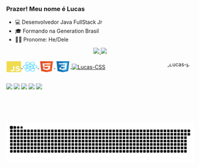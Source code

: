 ### Prazer! Meu nome é Lucas


- 💻 Desenvolvedor Java FullStack Jr
- 🎓 Formando na Generation Brasil
- 🧑🏻 Pronome: He/Dele

<div align="center">
  <a href="https://github.com/LucasIluminado">
  <img height="180em" src="https://github-readme-stats.vercel.app/api?username=lucasiluminado&show_icons=true&theme=tokyonight&include_all_commits=true&count_private=true"/>
  <img height="130em" src="https://github-readme-stats.vercel.app/api/top-langs/?username=lucasiluminado&layout=compact&langs_count=7&theme=tokyonight"/>
</div>
<div style="display: inline_block"><br>
  <img align="center" alt="Lucas-Js" height="30" width="40" src="https://raw.githubusercontent.com/devicons/devicon/master/icons/javascript/javascript-plain.svg">
  <img align="center" alt="Lucas-React" height="30" width="40" src="https://raw.githubusercontent.com/devicons/devicon/master/icons/react/react-original.svg">
  <img align="center" alt="Lucas-HTML" height="30" width="40" src="https://raw.githubusercontent.com/devicons/devicon/master/icons/html5/html5-original.svg">
  <img align="center" alt="Lucas-CSS" height="30" width="40" src="https://raw.githubusercontent.com/devicons/devicon/master/icons/css3/css3-original.svg">
  <img align="center" alt="Lucas-CSS" height="40" width="46" src="https://cdn.jsdelivr.net/gh/devicons/devicon/icons/java/java-original-wordmark.svg">
  <img align="right" alt="Lucas-pic" height="165" style="border-radius:60px;" src="https://i.picasion.com/pic91/82c63dd659fd13ed467753c2d1f17403.gif">
  
  </div>
  
  ##
  
  <div> 
 
  <a href="https://instagram.com/lucas_sousa_k7" target="_blank"><img src="https://img.shields.io/badge/-Instagram-%23E4405F?style=for-the-badge&logo=instagram&logoColor=white" target="_blank"></a>
 	<a href="https://www.twitch.tv/zzlucask7zz" target="_blank"><img src="https://img.shields.io/badge/Twitch-9146FF?style=for-the-badge&logo=twitch&logoColor=white" target="_blank"></a>
 <a href="https://discord.gg/dc3DEJNP" target="_blank"><img src="https://img.shields.io/badge/Discord-7289DA?style=for-the-badge&logo=discord&logoColor=white" target="_blank"></a> 
  <a href = "mailto:lucas1008pleg@gmail.com"><img src="https://img.shields.io/badge/-Gmail-%23333?style=for-the-badge&logo=gmail&logoColor=white" target="_blank"></a>
  <a href="https://www.linkedin.com/in/lucas-bernardino-de-sousa-b8707a1a2/" target="_blank"><img src="https://img.shields.io/badge/-LinkedIn-%230077B5?style=for-the-badge&logo=linkedin&logoColor=white" target="_blank"></a> 
 
  
  ![Snake animation](https://github.com/lucasiluminado/lucasiluminado/blob/output/github-contribution-grid-snake.svg)
 
</div>
